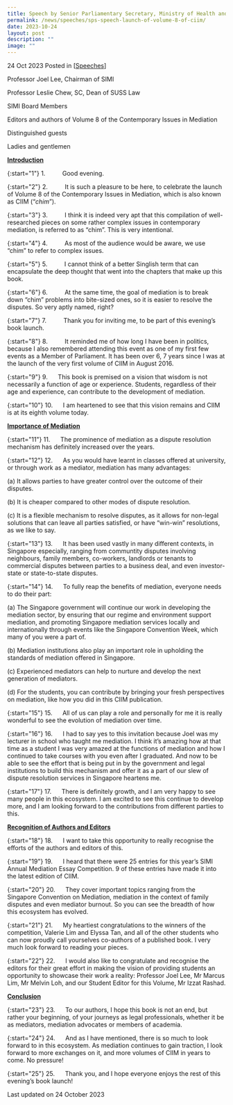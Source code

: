```yaml
---
title: Speech by Senior Parliamentary Secretary, Ministry of Health and Ministry of Law, Mdm Rahayu Mahzam, at the Launch of Volume 8 of the Contemporary Issues in Mediation
permalink: /news/speeches/sps-speech-launch-of-volume-8-of-ciim/
date: 2023-10-24
layout: post
description: ""
image: ""
---
```

24 Oct 2023 Posted in [[Speeches](/news/speeches)]

Professor Joel Lee, Chairman of SIMI

Professor Leslie Chew, SC, Dean of SUSS Law

SIMI Board Members

Editors and authors of Volume 8 of the Contemporary Issues in Mediation

Distinguished guests

Ladies and gentlemen

<b><u>Introduction</u></b>

{:start="1"}
1.&nbsp;&nbsp;&nbsp;&nbsp;&nbsp;&nbsp;&nbsp;&nbsp;&nbsp; Good evening.

{:start="2"}
2.&nbsp;&nbsp;&nbsp;&nbsp;&nbsp;&nbsp;&nbsp;&nbsp;&nbsp; It is such a pleasure to be here, to celebrate the launch of Volume 8 of the Contemporary Issues in Mediation, which is also known as CIIM (“*chim*”).

{:start="3"}
3.&nbsp;&nbsp;&nbsp;&nbsp;&nbsp;&nbsp;&nbsp;&nbsp;&nbsp; I think it is indeed very apt that this compilation of well-researched pieces on some rather complex issues in contemporary mediation, is referred to as “chim”. This is very intentional.

{:start="4"}
4.&nbsp;&nbsp;&nbsp;&nbsp;&nbsp;&nbsp;&nbsp;&nbsp;&nbsp; As most of the audience would be aware, we use “chim” to refer to complex issues.

{:start="5"}
5.&nbsp;&nbsp;&nbsp;&nbsp;&nbsp;&nbsp;&nbsp;&nbsp;&nbsp; I cannot think of a better Singlish term that can encapsulate the deep thought that went into the chapters that make up this book.

{:start="6"}
6.&nbsp;&nbsp;&nbsp;&nbsp;&nbsp;&nbsp;&nbsp;&nbsp;&nbsp; At the same time, the goal of mediation is to break down “chim” problems into bite-sized ones, so it is easier to resolve the disputes. So very aptly named, right?

{:start="7"}
7.&nbsp;&nbsp;&nbsp;&nbsp;&nbsp;&nbsp;&nbsp;&nbsp;&nbsp; Thank you for inviting me, to be part of this evening’s book launch.

{:start="8"}
8.&nbsp;&nbsp;&nbsp;&nbsp;&nbsp;&nbsp;&nbsp;&nbsp;&nbsp; It reminded me of how long I have been in politics, because I also remembered attending this event as one of my first few events as a Member of Parliament. It has been over 6, 7 years since I was at the launch of the very first volume of CIIM in August 2016.

{:start="9"}
9.&nbsp;&nbsp;&nbsp;&nbsp;&nbsp; This book is premised on a vision that wisdom is not necessarily a function of age or experience. Students, regardless of their age and experience, can contribute to the development of mediation.

{:start="10"}
10.&nbsp;&nbsp;&nbsp;&nbsp;&nbsp; I am heartened to see that this vision remains and CIIM is at its eighth volume today.

<b><u>Importance of Mediation</u></b>

{:start="11"}
11.&nbsp;&nbsp;&nbsp;&nbsp;&nbsp; The prominence of mediation as a dispute resolution mechanism has definitely increased over the years.

{:start="12"}
12.&nbsp;&nbsp;&nbsp;&nbsp;&nbsp; As you would have learnt in classes offered at university, or through work as a mediator, mediation has many advantages:

(a) It allows parties to have greater control over the outcome of their disputes.

(b) It is cheaper compared to other modes of dispute resolution.

(c) It is a flexible mechanism to resolve disputes, as it allows for non-legal solutions that can leave all parties satisfied, or have “win-win” resolutions, as we like to say.

{:start="13"}
13.&nbsp;&nbsp;&nbsp;&nbsp;&nbsp; It has been used vastly in many different contexts, in Singapore especially, ranging from communtity disputes involving neighbours, family members, co-workers, landlords or tenants to commercial disputes between parties to a business deal, and even investor-state or state-to-state disputes.

{:start="14"}
14.&nbsp;&nbsp;&nbsp;&nbsp;&nbsp; To fully reap the benefits of mediation, everyone needs to do their part:

(a) The Singapore government will continue our work in developing the mediation sector, by ensuring that our regime and environment support mediation, and promoting Singapore mediation services locally and internationally through events like the Singapore Convention Week, which many of you were a part of.

(b) Mediation institutions also play an important role in upholding the standards of mediation offered in Singapore.

(c) Experienced mediators can help to nurture and develop the next generation of mediators.

(d) For the students, you can contribute by bringing your fresh perspectives on mediation, like how you did in this CIIM publication.

{:start="15"}
15.&nbsp;&nbsp;&nbsp;&nbsp;&nbsp; All of us can play a role and personally for me it is really wonderful to see the evolution of mediation over time.

{:start="16"}
16.&nbsp;&nbsp;&nbsp;&nbsp;&nbsp; I had to say yes to this invitation because Joel was my lecturer in school who taught me mediation. I think it’s amazing how at that time as a student I was very amazed at the functions of mediation and how I continued to take courses with you even after I graduated. And now to be able to see the effort that is being put in by the government and legal institutions to build this mechanism and offer it as a part of our slew of dispute resolution services in Singapore heartens me.

{:start="17"}
17.&nbsp;&nbsp;&nbsp;&nbsp;&nbsp; There is definitely growth, and I am very happy to see many people in this ecosystem. I am excited to see this continue to develop more, and I am looking forward to the contributions from different parties to this.

<b><u>Recognition of Authors and Editors</u></b>

{:start="18"}
18.&nbsp;&nbsp;&nbsp;&nbsp;&nbsp; I want to take this opportunity to really recognise the efforts of the authors and editors of this.

{:start="19"}
19.&nbsp;&nbsp;&nbsp;&nbsp;&nbsp; I heard that there were 25 entries for this year’s SIMI Annual Mediation Essay Competition. 9 of these entries have made it into the latest edition of CIIM.

{:start="20"}
20.&nbsp;&nbsp;&nbsp;&nbsp;&nbsp; They cover important topics ranging from the Singapore Convention on Mediation, mediation in the context of family disputes and even mediator burnout. So you can see the breadth of how this ecosystem has evolved.

{:start="21"}
21.&nbsp;&nbsp;&nbsp;&nbsp;&nbsp; My heartiest congratulations to the winners of the competition, Valerie Lim and Elyssa Tan, and all of the other students who can now proudly call yourselves co-authors of a published book. I very much look forward to reading your pieces.

{:start="22"}
22.&nbsp;&nbsp;&nbsp;&nbsp;&nbsp; I would also like to congratulate and recognise the editors for their great effort in making the vision of providing students an opportunity to showcase their work a reality: Professor Joel Lee, Mr Marcus Lim, Mr Melvin Loh, and our Student Editor for this Volume, Mr Izzat Rashad.

<b><u>Conclusion</u></b>

{:start="23"}
23.&nbsp;&nbsp;&nbsp;&nbsp;&nbsp; To our authors, I hope this book is not an end, but rather your beginning, of your journeys as legal professionals, whether it be as mediators, mediation advocates or members of academia.

{:start="24"}
24.&nbsp;&nbsp;&nbsp;&nbsp;&nbsp; And as I have mentioned, there is so much to look forward to in this ecosystem. As mediation continues to gain traction, I look forward to more exchanges on it, and more volumes of CIIM in years to come. No pressure!

{:start="25"}
25.&nbsp;&nbsp;&nbsp;&nbsp;&nbsp; Thank you, and I hope everyone enjoys the rest of this evening’s book launch!

<p></p><p class="right-side-updated">Last updated on 24 October 2023</p>
